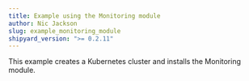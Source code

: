 ```yaml
---
title: Example using the Monitoring module
author: Nic Jackson
slug: example_monitoring_module
shipyard_version: ">= 0.2.11"
---
```


This example creates a Kubernetes cluster and installs the Monitoring module.